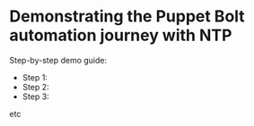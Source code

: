 # Demonstrating the Puppet Bolt automation journey with NTP

Step-by-step demo guide:
* Step 1:
* Step 2:
* Step 3:

etc
